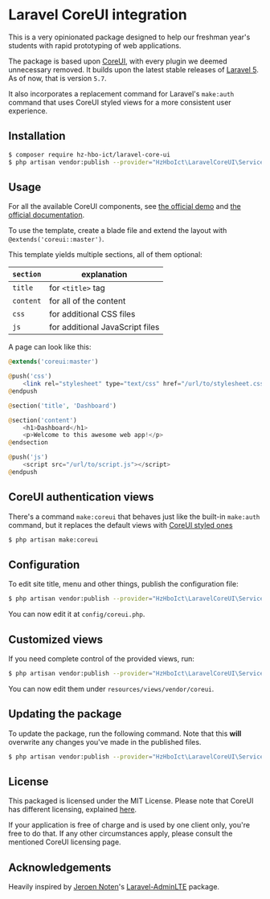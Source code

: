 # Laravel CoreUI integration

This is a very opinionated package designed to help our freshman year's students with rapid prototyping of web applications.

The package is based upon [CoreUI](https://coreui.io/), with every plugin we deemed unnecessary removed.
It builds upon the latest stable releases of [Laravel 5](https://laravel.com). As of now, that is version `5.7`.

It also incorporates a replacement command for Laravel's `make:auth` command that uses CoreUI styled views for a more consistent user experience.

## Installation

```bash
$ composer require hz-hbo-ict/laravel-core-ui
$ php artisan vendor:publish --provider="HzHboIct\LaravelCoreUI\ServiceProvider" --tag=assets
```

## Usage

For all the available CoreUI components, see [the official demo](https://coreui.io/demo/#main.html) and [the official documentation](https://coreui.io/docs/getting-started/introduction/).

To use the template, create a blade file and extend the layout with `@extends('coreui::master')`.

This template yields multiple sections, all of them optional:

`section`|explanation
---|---
`title`|for `<title>` tag
`content`|for all of the content
`css`|for additional CSS files
`js`|for additional JavaScript files

A page can look like this:

```php
@extends('coreui:master')

@push('css')
    <link rel="stylesheet" type="text/css" href="/url/to/stylesheet.css">
@endpush

@section('title', 'Dashboard')

@section('content')
    <h1>Dashboard</h1>
    <p>Welcome to this awesome web app!</p>
@endsection

@push('js')
    <script src="/url/to/script.js"></script>
@endpush
```

## CoreUI authentication views

There's a command `make:coreui` that behaves just like the built-in `make:auth` command, but it replaces the default views with [CoreUI styled ones](https://coreui.io/demo/login.html)

```bash
$ php artisan make:coreui
```

## Configuration

To edit site title, menu and other things, publish the configuration file:

```bash
$ php artisan vendor:publish --provider="HzHboIct\LaravelCoreUI\ServiceProvider" --tag=config
```

You can now edit it at `config/coreui.php`.

## Customized views

If you need complete control of the provided views, run:

```bash
$ php artisan vendor:publish --provider="HzHboIct\LaravelCoreUI\ServiceProvider" --tag=views
```

You can now edit them under `resources/views/vendor/coreui`.

## Updating the package

To update the package, run the following command. Note that this **will** overwrite any changes you've made in the published files.

```bash
$ php artisan vendor:publish --provider="HzHboIct\LaravelCoreUI\ServiceProvider" --tag=assets --force
```

## License

This packaged is licensed under the MIT License. Please note that CoreUI has different licensing, explained [here](https://coreui.io/pro/license/).

If your application is free of charge and is used by one client only, you're free to do that. If any other circumstances apply, please consult the mentioned CoreUI licensing page.

## Acknowledgements

Heavily inspired by [Jeroen Noten](https://github.com/jeroennoten)'s [Laravel-AdminLTE](https://github.com/jeroennoten/Laravel-AdminLTE) package.
